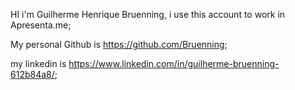 HI i'm Guilherme Henrique Bruenning, i use this account to work in Apresenta.me;

My personal Github is https://github.com/Bruenning; 

my linkedin is https://www.linkedin.com/in/guilherme-bruenning-612b84a8/;
